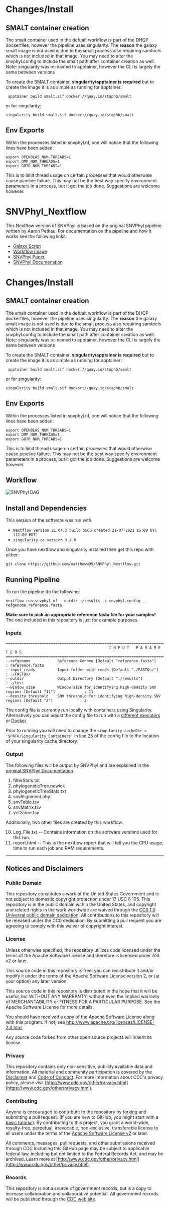 # Changes/Install
## SMALT container creation
 The smalt container used in the defualt workflow is part of the DHQP dockerfiles, however the pipeline uses singularity. The **reason** the galaxy smalt image is not used is due to the smalt process also requiring samtools which is not included in that image. You may need to alter the snvphyl.config to include the smalt path after container creation as well. Note: singularity was re-named to apptainer, however the CLI is largely the same between versions
 
 To create the SMALT container, **singularity/apptainer is required** but to create the image it is as simple as running for apptainer:
 ```
  apptainer build smalt.sif docker://quay.io/staphb/smalt 
 ```
 or for singularity:
 ```
 singularity build smalt.sif docker://quay.io/staphb/smalt 
 ```

## Env Exports
Within the processes listed in snvphyl.nf, one will notice that the following lines have been added:
```
export OPENBLAS_NUM_THREADS=1
export OMP_NUM_THREADS=1
export GOTO_NUM_THREADS=1
```
This is to limit thread usage on certain processes that would otherwise cause pipeline failure. This may not be the best way specify environment parameters in a process, but it got the job done. Suggestions are welcome however.

# SNVPhyl_Nextflow

This Nextflow version of SNVPhyl is based on the original SNVPhyl pipeline written by Aaron Petkau. For documentation on the pipeline and how it works see the following links. 

- [Galaxy Script](https://github.com/phac-nml/snvphyl-galaxy/blob/development/docs/workflows/SNVPhyl/1.0.1/snvphyl-workflow-1.0.1.ga)
- [Workflow Image](https://snvphyl.readthedocs.io/en/latest/images/snvphyl-overview-galaxy.png)
- [SNVPhyl Paper](https://www.ncbi.nlm.nih.gov/pmc/articles/PMC5628696/)
- [SNVPhyl Documenation](https://phac-nml.github.io/irida-documentation/administrator/galaxy/pipelines/phylogenomics/)

# Changes/Install
## SMALT container creation
 The smalt container used in the defualt workflow is part of the DHQP dockerfiles, however the pipeline uses singularity. The **reason** the galaxy smalt image is not used is due to the smalt process also requiring samtools which is not included in that image. You may need to alter the snvphyl.config to include the smalt path after container creation as well. Note: singularity was re-named to apptainer, however the CLI is largely the same between versions
 
 To create the SMALT container, **singularity/apptainer is required** but to create the image it is as simple as running for apptainer:
 ```
  apptainer build smalt.sif docker://quay.io/staphb/smalt 
 ```
 or for singularity:
 ```
 singularity build smalt.sif docker://quay.io/staphb/smalt 
 ```

## Env Exports
Within the processes listed in snvphyl.nf, one will notice that the following lines have been added:
```
export OPENBLAS_NUM_THREADS=1
export OMP_NUM_THREADS=1
export GOTO_NUM_THREADS=1
```
This is to limit thread usage on certain processes that would otherwise cause pipeline failure. This may not be the best way specify environment parameters in a process, but it got the job done. Suggestions are welcome however.


## Workflow

![SNVPhyl DAG](https://github.com/DHQP/SNVPhyl_Nextflow/blob/main/SNVPhyl_DAG.png)

## Install and Dependencies

This version of the software was run with:
- `Nextflow version 21.04.3 build 5560 created 21-07-2021 15:09 UTC (11:09 EDT)`  
- `singularity-ce version 3.8.0`  

Once you have nextflow and singularity installed then get this repo with either:

`git clone https://github.com/mattheww95/SNVPhyl_Nextflow.git`


## Running Pipeline

To run the pipeline do the following:

```
nextflow run snvphyl.nf --outdir ./results -c snvphyl.config --refgenome reference.fasta
```

**Make sure to pick an appropriate reference fasta file for your samples!** The one included in this repository is just for example purposes. 

### Inputs  

```
==============================================================================================================================
                                              I N P U T   P A R A M E T E R S
==============================================================================================================================
--refgenome            Reference Genome [Default "reference.fasta"]                                    : reference.fasta
--input_reads          Input folder with reads [Default "./FASTQs/"]                                   : ./FASTQs/
--outdir               Output Directory [Default "./results"]                                          : ./test
--window_size          Window size for identifying high-density SNV regions [Default "11"]             : 11
--density_threshold    SNV threshold for identifying high-density SNV regions [Default "2"]            : 2

```  

The config file is currently run locally with containers using Singularity. Alternatively you can adjust the config file to run with a [different executors](https://www.nextflow.io/docs/latest/executor.html) or [Docker](https://www.nextflow.io/docs/latest/docker.html). 

Prior to running you will need to change the `singularity.cacheDir = '$PATH/Singularity_Containers'` in [line 25](https://github.com/DHQP/SNVPhyl_Nextflow/blob/d400b20b4c147f11b3c1f456fcef83215bf16b56/snvphyl.config#L25) of the config file to the location of your singularity cache directory. 

### Output  

The following files will be output by SNVPhyl and are explained in the [original SNVPhyl Documentation](https://snvphyl.readthedocs.io/en/latest/user/output/).
1. filterStats.txt   
2. phylogeneticTree.newick    
3. phylogeneticTreeStats.txt
5. snvAlignment.phy  
6. snvTable.tsv
7. snvMatrix.tsv    
8. vcf2core.tsv

Additionally, two other files are created by this workflow. 

10. Log_File.txt -- Contains information on the software versions used for this run.
11. report.html  -- This is the nextflow report that will tell you the CPU usage, time to run each job and RAM requirements. 


---
## Notices and Disclaimers

### Public Domain
This repository constitutes a work of the United States Government and is not subject to domestic copyright protection under 17 USC § 105. This repository is in the public domain within the United States, and copyright and related rights in the work worldwide are waived through the [CC0 1.0 Universal public domain dedication](https://creativecommons.org/publicdomain/zero/1.0/). All contributions to this repository will be released under the CC0 dedication. By submitting a pull request you are agreeing to comply with this waiver of
copyright interest.

### License

Unless otherwise specified, the repository utilizes code licensed under the terms of the Apache Software License and therefore is licensed under ASL v2 or later.

This source code in this repository is free: you can redistribute it and/or modify it under the terms of the Apache Software License version 2, or (at your option) any later version.

This source code in this repository is distributed in the hope that it will be useful, but WITHOUT ANY WARRANTY; without even the implied warranty of MERCHANTABILITY or FITNESS FOR A PARTICULAR PURPOSE. See the Apache Software License for more details.

You should have received a copy of the Apache Software License along with this program. If not, see http://www.apache.org/licenses/LICENSE-2.0.html

Any source code forked from other open source projects will inherit its license.

### Privacy

This repository contains only non-sensitive, publicly available data and information. All material and community participation is covered by the [Disclaimer](https://github.com/CDCgov/template/blob/master/DISCLAIMER.md) and [Code of Conduct](https://github.com/CDCgov/template/blob/master/code-of-conduct.md). For more information about CDC's privacy policy, please visit [http://www.cdc.gov/other/privacy.html](https://www.cdc.gov/other/privacy.html).

### Contributing

Anyone is encouraged to contribute to the repository by [forking](https://help.github.com/articles/fork-a-repo) and submitting a pull request. (If you are new to GitHub, you might start with a [basic tutorial](https://help.github.com/articles/set-up-git)). By contributing to this project, you grant a world-wide, royalty-free, perpetual, irrevocable, non-exclusive, transferable license to all users under the terms of the [Apache Software License v2](http://www.apache.org/licenses/LICENSE-2.0.html) or later.

All comments, messages, pull requests, and other submissions received through CDC including this GitHub page may be subject to applicable federal law, including but not limited to the Federal Records Act, and may be archived. Learn more at [http://www.cdc.gov/other/privacy.html](http://www.cdc.gov/other/privacy.html).

### Records

This repository is not a source of government records, but is a copy to increase collaboration and collaborative potential. All government records will be published through the [CDC web site](http://www.cdc.gov).

